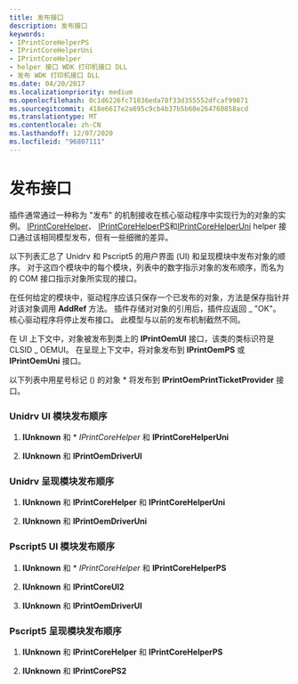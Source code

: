 ```yaml
---
title: 发布接口
description: 发布接口
keywords:
- IPrintCoreHelperPS
- IPrintCoreHelperUni
- IPrintCoreHelper
- helper 接口 WDK 打印机接口 DLL
- 发布 WDK 打印机接口 DLL
ms.date: 04/20/2017
ms.localizationpriority: medium
ms.openlocfilehash: 0c1d6226fc71836eda78f33d355552dfcaf99871
ms.sourcegitcommit: 418e6617e2a695c9cb4b37b5b60e264760858acd
ms.translationtype: MT
ms.contentlocale: zh-CN
ms.lasthandoff: 12/07/2020
ms.locfileid: "96807111"
---
```

# <a name="publishing-the-interfaces"></a>发布接口


插件通常通过一种称为 "发布" 的机制接收在核心驱动程序中实现行为的对象的实例。 [IPrintCoreHelper](/windows-hardware/drivers/ddi/prcomoem/nn-prcomoem-iprintcorehelper)、 [IPrintCoreHelperPS](/windows-hardware/drivers/ddi/prcomoem/nn-prcomoem-iprintcorehelperps)和[IPrintCoreHelperUni](/windows-hardware/drivers/ddi/prcomoem/nn-prcomoem-iprintcorehelperuni) helper 接口通过该相同模型发布，但有一些细微的差异。

以下列表汇总了 Unidrv 和 Pscript5 的用户界面 (UI) 和呈现模块中发布对象的顺序。 对于这四个模块中的每个模块，列表中的数字指示对象的发布顺序，而名为的 COM 接口指示对象所实现的接口。

在任何给定的模块中，驱动程序应该只保存一个已发布的对象，方法是保存指针并对该对象调用 **AddRef** 方法。 插件存储对对象的引用后，插件应返回 \_ "OK"。 核心驱动程序将停止发布接口。 此模型与以前的发布机制截然不同。

在 UI 上下文中，对象被发布到类上的 **IPrintOemUI** 接口，该类的类标识符是 CLSID \_ OEMUI。 在呈现上下文中，将对象发布到 **IPrintOemPS** 或 **IPrintOemUni** 接口。

以下列表中用星号标记 () 的对象 \* 将发布到 **IPrintOemPrintTicketProvider** 接口。

### <a name="unidrv-ui-module-publishing-order"></a><a href="" id="unidrv-ui-module-publishing-order"></a> Unidrv UI 模块发布顺序

1.  **IUnknown** 和 \* *_IPrintCoreHelper_* 和 **IPrintCoreHelperUni**

2.  **IUnknown** 和 **IPrintOemDriverUI**

### <a name="unidrv-render-module-publishing-order"></a><a href="" id="unidrv-render-module-publishing-order"></a> Unidrv 呈现模块发布顺序

1.  **IUnknown** 和 **IPrintCoreHelper** 和 **IPrintCoreHelperUni**

2.  **IUnknown** 和 **IPrintOemDriverUni**

### <a name="pscript5-ui-module-publishing-order"></a><a href="" id="pscript5-ui-module-publishing-order"></a> Pscript5 UI 模块发布顺序

1.  **IUnknown** 和 \* *_IPrintCoreHelper_* 和 **IPrintCoreHelperPS**

2.  **IUnknown** 和 **IPrintCoreUI2**

3.  **IUnknown** 和 **IPrintOemDriverUI**

### <a name="pscript5-render-module-publishing-order"></a><a href="" id="pscript5-render-module-publishing-order"></a> Pscript5 呈现模块发布顺序

1.  **IUnknown** 和 **IPrintCoreHelper** 和 **IPrintCoreHelperPS**

2.  **IUnknown** 和 **IPrintCorePS2**

 

